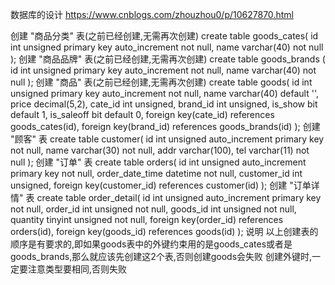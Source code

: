 数据库的设计
https://www.cnblogs.com/zhouzhou0/p/10627870.html


创建 "商品分类" 表(之前已经创建,无需再次创建)
create table goods_cates(
    id int unsigned primary key auto_increment not null,
    name varchar(40) not null
);
创建 "商品品牌" 表(之前已经创建,无需再次创建)
create table goods_brands (
    id int unsigned primary key auto_increment not null,
    name varchar(40) not null
);
创建 "商品" 表(之前已经创建,无需再次创建)
create table goods(
    id int unsigned primary key auto_increment not null,
    name varchar(40) default '',
    price decimal(5,2),
    cate_id int unsigned,
    brand_id int unsigned,
    is_show bit default 1,
    is_saleoff bit default 0,
    foreign key(cate_id) references goods_cates(id),
    foreign key(brand_id) references goods_brands(id)
);
创建 "顾客" 表
create table customer(
    id int unsigned auto_increment primary key not null,
    name varchar(30) not null,
    addr varchar(100),
    tel varchar(11) not null
);
创建 "订单" 表
create table orders(
    id int unsigned auto_increment primary key not null,
    order_date_time datetime not null,
    customer_id int unsigned,
    foreign key(customer_id) references customer(id)
);
创建 "订单详情" 表
create table order_detail(
    id int unsigned auto_increment primary key not null,
    order_id int unsigned not null,
    goods_id int unsigned not null,
    quantity tinyint unsigned not null,
    foreign key(order_id) references orders(id),
    foreign key(goods_id) references goods(id)
);
说明
以上创建表的顺序是有要求的,即如果goods表中的外键约束用的是goods_cates或者是goods_brands,那么就应该先创建这2个表,否则创建goods会失败
创建外键时,一定要注意类型要相同,否则失败